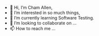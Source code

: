 - 👋 Hi, I’m Cham Allen,
- 👀 I’m interested in so much things,
- 🌱 I’m currently learning Software Testing.
- 💞️ I’m looking to collaborate on ...
- 📫 How to reach me ...

<!---
cadsantos-test/cadsantos-test is a ✨ special ✨ repository because its `README.md` (this file) appears on your GitHub profile.
You can click the Preview link to take a look at your changes.
--->
